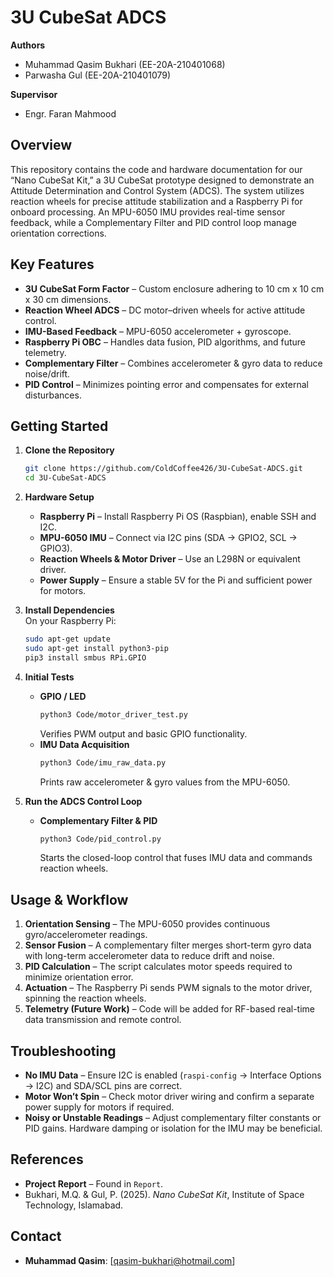 # 3U CubeSat ADCS

**Authors**  
- Muhammad Qasim Bukhari (EE-20A-210401068)  
- Parwasha Gul (EE-20A-210401079)  

**Supervisor**  
- Engr. Faran Mahmood

## Overview
This repository contains the code and hardware documentation for our “Nano CubeSat Kit,” a 3U CubeSat prototype designed to demonstrate an Attitude Determination and Control System (ADCS). The system utilizes reaction wheels for precise attitude stabilization and a Raspberry Pi for onboard processing. An MPU-6050 IMU provides real-time sensor feedback, while a Complementary Filter and PID control loop manage orientation corrections.

## Key Features
- **3U CubeSat Form Factor** – Custom enclosure adhering to 10 cm x 10 cm x 30 cm dimensions.  
- **Reaction Wheel ADCS** – DC motor–driven wheels for active attitude control.  
- **IMU-Based Feedback** – MPU-6050 accelerometer + gyroscope.  
- **Raspberry Pi OBC** – Handles data fusion, PID algorithms, and future telemetry.  
- **Complementary Filter** – Combines accelerometer & gyro data to reduce noise/drift.  
- **PID Control** – Minimizes pointing error and compensates for external disturbances.


## Getting Started

1. **Clone the Repository**  
   ```bash
   git clone https://github.com/ColdCoffee426/3U-CubeSat-ADCS.git
   cd 3U-CubeSat-ADCS
   ```

2. **Hardware Setup**  
   - **Raspberry Pi** – Install Raspberry Pi OS (Raspbian), enable SSH and I2C.  
   - **MPU-6050 IMU** – Connect via I2C pins (SDA → GPIO2, SCL → GPIO3).  
   - **Reaction Wheels & Motor Driver** – Use an L298N or equivalent driver.  
   - **Power Supply** – Ensure a stable 5V for the Pi and sufficient power for motors.

3. **Install Dependencies**  
   On your Raspberry Pi:  
   ```bash
   sudo apt-get update
   sudo apt-get install python3-pip
   pip3 install smbus RPi.GPIO
   ```
 

4. **Initial Tests**  
   - **GPIO / LED**  
     ```bash
     python3 Code/motor_driver_test.py
     ```
     Verifies PWM output and basic GPIO functionality.  
   - **IMU Data Acquisition**  
     ```bash
     python3 Code/imu_raw_data.py
     ```
     Prints raw accelerometer & gyro values from the MPU-6050.

5. **Run the ADCS Control Loop**  
   - **Complementary Filter & PID**  
     ```bash
     python3 Code/pid_control.py
     ```
     Starts the closed-loop control that fuses IMU data and commands reaction wheels.

## Usage & Workflow
1. **Orientation Sensing** – The MPU-6050 provides continuous gyro/accelerometer readings.  
2. **Sensor Fusion** – A complementary filter merges short-term gyro data with long-term accelerometer data to reduce drift and noise.  
3. **PID Calculation** – The script calculates motor speeds required to minimize orientation error.  
4. **Actuation** – The Raspberry Pi sends PWM signals to the motor driver, spinning the reaction wheels.  
5. **Telemetry (Future Work)** – Code will be added for RF-based real-time data transmission and remote control.

## Troubleshooting
- **No IMU Data** – Ensure I2C is enabled (`raspi-config` → Interface Options → I2C) and SDA/SCL pins are correct.  
- **Motor Won’t Spin** – Check motor driver wiring and confirm a separate power supply for motors if required.  
- **Noisy or Unstable Readings** – Adjust complementary filter constants or PID gains. Hardware damping or isolation for the IMU may be beneficial.

## References
- **Project Report** – Found in `Report`.  
- Bukhari, M.Q. & Gul, P. (2025). *Nano CubeSat Kit*, Institute of Space Technology, Islamabad.

## Contact
- **Muhammad Qasim**: [qasim-bukhari@hotmail.com]
  
